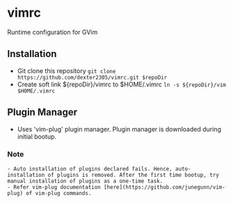 # vimrc
Runtime configuration for GVim 

## Installation

  - Git clone this repository
      `git clone https://github.com/dexter2305/vimrc.git $repoDir`
  - Create soft link ${repoDir}/vimrc to $HOME/.vimrc
      `ln -s ${repoDir}/vim $HOME/.vimrc`


## Plugin Manager
  - Uses 'vim-plug' plugin manager. Plugin manager is downloaded during initial bootup. 

### Note
    - Auto installation of plugins declared fails. Hence, auto-installation of plugins is removed. After the first time bootup, try manual installation of plugins as a one-time task.
    - Refer vim-plug documentation [here](https://github.com/junegunn/vim-plug) of vim-plug commands.       
